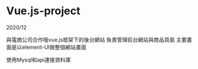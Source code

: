 # Vue.js-project

2020/12

與電商公司合作哦vue.js框架下的後台網站 負責管理前台網站與商品頁面
主要畫面是以element-UI做整個網站畫面

使用Mysql和api連接資料庫
